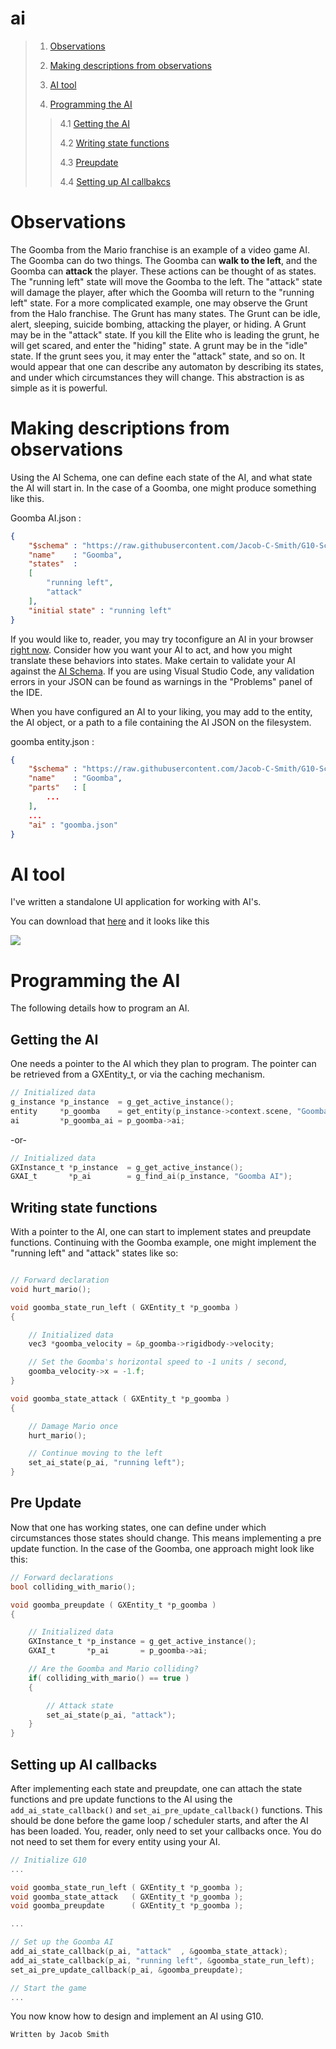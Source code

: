 # ai

> 1. [Observations](#observations)
> 
> 2. [Making descriptions from observations](#making-descriptions-from-observations)
>
> 3. [AI tool](#ai-tool)
>
> 4. [Programming the AI](#programming-the-ai)
>>
>> 4.1 [Getting the AI](#getting-the-ai)
>>
>> 4.2 [Writing state functions](#writing-state-functions)
>>
>> 4.3 [Preupdate](#pre-update)
>>
>> 4.4 [Setting up AI callbakcs](#setting-up-ai-callbacks)

# Observations
The Goomba from the Mario franchise is an example of a video game AI. The Goomba can do two things. The Goomba can **walk to the left**, and the Goomba can **attack** the player. These actions can be thought of as states. The "running left" state will move the Goomba to the left. The "attack" state will damage the player, after which the Goomba will return to the "running left" state. For a more complicated example, one may observe the Grunt from the Halo franchise. The Grunt has many states. The Grunt can be idle, alert, sleeping, suicide bombing, attacking the player, or hiding. A Grunt may be in the "attack" state. If you kill the Elite who is leading the grunt, he will get scared, and enter the "hiding" state. A grunt may be in the "idle" state. If the grunt sees you, it may enter the "attack" state, and so on. It would appear that one can describe any automaton by describing its states, and under which circumstances they will change. This abstraction is as simple as it is powerful.

# Making descriptions from observations
Using the AI Schema, one can define each state of the AI, and what state the AI will start in. In the case of a Goomba, one might produce something like this.

Goomba AI.json :
```json
{
    "$schema" : "https://raw.githubusercontent.com/Jacob-C-Smith/G10-Schema/main/ai-schema.json",
    "name"    : "Goomba",
    "states"  :
    [
        "running left",
        "attack"
    ],
    "initial state" : "running left"
}
```

If you would like to, reader, you may try toconfigure an AI in your browser [right now](https://github.dev/Jacob-C-Smith/G10-Schema/blob/main/examples/ai/goomba%20ai.json). Consider how you want your AI to act, and how you might translate these behaviors into states. Make certain to validate your AI against the [AI Schema](https://raw.githubusercontent.com/Jacob-C-Smith/G10-Schema/main/ai-schema.json). If you are using Visual Studio Code, any validation errors in your JSON can be found as warnings in the "Problems" panel of the IDE.  

When you have configured an AI to your liking, you may add to the entity, the AI object, or a path to a file containing the AI JSON on the filesystem. 

goomba entity.json :
```json
{
    "$schema" : "https://raw.githubusercontent.com/Jacob-C-Smith/G10-Schema/main/entity-schema.json",
    "name"    : "Goomba",
    "parts"   : [
        ...
    ],
    ...
    "ai" : "goomba.json"
}
```

# AI tool
I've written a standalone UI application for working with AI's. 

You can download that [here](https://g10.app/utilities/ai-tool/) and it looks like this

![](https://g10.app/utilities/ai-tool/ai-tool-use.png)

# Programming the AI
The following details how to program an AI.

## Getting the AI
One needs a pointer to the AI which they plan to program. The pointer can be retrieved from a GXEntity_t, or via the caching mechanism.

```c
// Initialized data
g_instance *p_instance  = g_get_active_instance();
entity     *p_goomba    = get_entity(p_instance->context.scene, "Goomba");
ai         *p_goomba_ai = p_goomba->ai;
```
 -or- 
```c
// Initialized data
GXInstance_t *p_instance  = g_get_active_instance();
GXAI_t       *p_ai        = g_find_ai(p_instance, "Goomba AI");
```

## Writing state functions
With a pointer to the AI, one can start to implement states and preupdate functions. Continuing with the Goomba example, one might implement the "running left" and "attack" states like so:

```c

// Forward declaration
void hurt_mario();

void goomba_state_run_left ( GXEntity_t *p_goomba )
{

    // Initialized data
    vec3 *goomba_velocity = &p_goomba->rigidbody->velocity;

    // Set the Goomba's horizontal speed to -1 units / second, 
    goomba_velocity->x = -1.f;
}

void goomba_state_attack ( GXEntity_t *p_goomba )
{

    // Damage Mario once
    hurt_mario();

    // Continue moving to the left
    set_ai_state(p_ai, "running left");
}
```


## Pre Update

Now that one has working states, one can define under which circumstances those states should change. This means implementing a pre update function. In the case of the Goomba, one approach might look like this:

```c
// Forward declarations
bool colliding_with_mario();

void goomba_preupdate ( GXEntity_t *p_goomba )
{

    // Initialized data
    GXInstance_t *p_instance = g_get_active_instance();
    GXAI_t       *p_ai       = p_goomba->ai;

    // Are the Goomba and Mario colliding?
    if( colliding_with_mario() == true )
    {

        // Attack state
        set_ai_state(p_ai, "attack");
    }
}
```

## Setting up AI callbacks
After implementing each state and preupdate, one can attach the state functions and pre update functions to the AI using the ```add_ai_state_callback()``` and ```set_ai_pre_update_callback()``` functions. This should be done before the game loop / scheduler starts, and after the AI has been loaded. You, reader, only need to set your callbacks once. You do not need to set them for every entity using your AI.  

```c
// Initialize G10
...

void goomba_state_run_left ( GXEntity_t *p_goomba );
void goomba_state_attack   ( GXEntity_t *p_goomba );
void goomba_preupdate      ( GXEntity_t *p_goomba );

...

// Set up the Goomba AI
add_ai_state_callback(p_ai, "attack"  , &goomba_state_attack);
add_ai_state_callback(p_ai, "running left", &goomba_state_run_left);
set_ai_pre_update_callback(p_ai, &goomba_preupdate);

// Start the game
...
```

You now know how to design and implement an AI using G10. 

```
Written by Jacob Smith
```